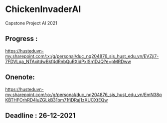 # ChickenInvaderAI
Capstone Project AI 2021

## Progress : 
https://husteduvn-my.sharepoint.com/:x:/g/personal/duc_nq204876_sis_hust_edu_vn/EVZji7-7FDVLqa_NTAxitdwBkf4dRnbQuRXidPxISn1DJQ?e=pMRDww
## Onenote:
https://husteduvn-my.sharepoint.com/:o:/g/personal/duc_nq204876_sis_hust_edu_vn/EmN38qKBTHFOrhRD4luZGLkB31bm71fiDRaj1zXUCXtEQw
## Deadline : 26-12-2021
